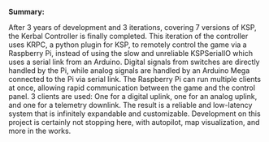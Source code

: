 **Summary:**

After 3 years of development and 3 iterations, covering 7 versions of KSP, the Kerbal Controller is finally completed. This iteration of the controller uses KRPC, a python plugin for KSP, to remotely control the game via a Raspberry Pi, instead of using the slow and unreliable KSPSerialIO which uses a serial link from an Arduino. Digital signals from switches are directly handled by the Pi, while analog signals are handled by an Arduino Mega connected to the Pi via serial link. The Raspberry Pi can run multiple clients at once, allowing rapid communication between the game and the control panel. 3 clients are used: One for a digital uplink, one for an analog uplink, and one for a telemetry downlink. The result is a reliable and low-latency system that is infinitely expandable and customizable. Development on this project is certainly not stopping here, with autopilot, map visualization, and more in the works.
